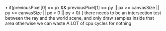 • if(previousPixel[0] == px && previousPixel[1] == py || px >= canvasSize || py >= canvasSize || px < 0 || py < 0) {
    there needs to be an intersection test between the ray and the world scene, and only draw samples inside that area otherwise we can waste A LOT of cpu cycles for nothing